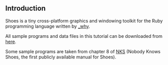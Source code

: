 Introduction
------------

Shoes is a tiny cross-platform graphics and windowing toolkit for the Ruby programming language written by [\_why](http://en.wikipedia.org/wiki/Why_the_lucky_stiff).

All sample programs and data files in this tutorial can be downloaded from [here](http://github.com/ashbb/shoes_tutorial/tree/master).

Some sample programs are taken from chapter 8 of [NKS](http://hackety.org/press/nks.html) (Nobody Knows Shoes, the first publicly available manual for Shoes).
 
